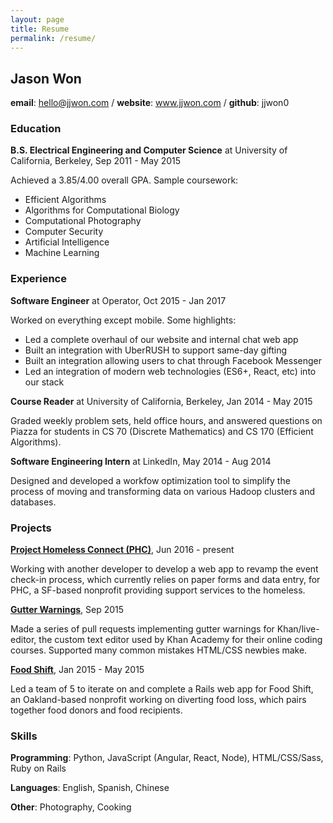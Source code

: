 ```yaml
---
layout: page
title: Resume
permalink: /resume/
---
```


## Jason Won

**email**: hello@jjwon.com / **website**: www.jjwon.com / **github**: jjwon0

### Education

**B.S. Electrical Engineering and Computer Science** at University of California, Berkeley, Sep 2011 - May 2015

Achieved a 3.85/4.00 overall GPA. Sample coursework:

- Efficient Algorithms
- Algorithms for Computational Biology
- Computational Photography
- Computer Security
- Artificial Intelligence
- Machine Learning

### Experience

**Software Engineer** at Operator, Oct 2015 - Jan 2017

Worked on everything except mobile. Some highlights:

- Led a complete overhaul of our website and internal chat web app
- Built an integration with UberRUSH to support same-day gifting
- Built an integration allowing users to chat through Facebook Messenger
- Led an integration of modern web technologies (ES6+, React, etc) into our stack

**Course Reader** at University of California, Berkeley, Jan 2014 - May 2015

Graded weekly problem sets, held office hours, and answered questions on Piazza for students in CS 70 (Discrete Mathematics) and CS 170 (Efficient Algorithms).

**Software Engineering Intern** at LinkedIn, May 2014 - Aug 2014

Designed and developed a workfow optimization tool to simplify the process of moving and transforming data on various Hadoop clusters and databases.

### Projects 

[**Project Homeless Connect (PHC)**](http://bit.ly/2awwaQ8), Jun 2016 - present

Working with another developer to develop a web app to revamp the event check-in process, which currently relies on paper forms and data entry, for PHC, a SF-based nonprofit providing support services to the homeless.

[**Gutter Warnings**](http://bit.ly/2aSY6jV), Sep 2015

Made a series of pull requests implementing gutter warnings for Khan/live-editor, the custom text editor used by Khan Academy for their online coding courses. Supported many common mistakes HTML/CSS newbies make.

[**Food Shift**](http://bit.ly/2avEZwC), Jan 2015 - May 2015

Led a team of 5 to iterate on and complete a Rails web app for Food Shift, an Oakland-based nonprofit working on diverting food loss, which pairs together food donors and food recipients.

### Skills

**Programming**: Python, JavaScript (Angular, React, Node), HTML/CSS/Sass, Ruby on Rails

**Languages**: English, Spanish, Chinese

**Other**: Photography, Cooking
